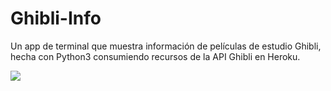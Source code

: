 # Ghibli-Info
Un app de terminal  que muestra información de películas de estudio Ghibli, hecha con Python3 consumiendo recursos de la API Ghibli en Heroku.
<p/>
 <img src="./img/Ghibl i.png"/>
<p>
